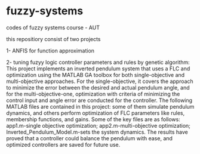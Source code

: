 # fuzzy-systems
codes of fuzzy systems course - AUT


this repositiory consist of two projects


1- ANFIS for function approximation


2- tuning fuzyy logic controller parameters and rules by genetic algorithm:
This project implements an inverted pendulum system that uses a FLC and optimization using the MATLAB GA toolbox for both single-objective and multi-objective approaches. For the single-objective, it covers the approach to minimize the error between the desired and actual pendulum angle, and for the multi-objective-one, optimization with criteria of minimizing the control input and angle error are conducted for the controller.
The following MATLAB files are contained in this project: some of them simulate pendulum dynamics, and others perform optimization of FLC parameters like rules, membership functions, and gains. Some of the key files are as follows: app1.m-single objective optimization; app2.m-multi-objective optimization; Inverted_Pendulum_Model.m-sets the system dynamics. The results have proved that a controller could balance the pendulum with ease, and optimized controllers are saved for future use.
